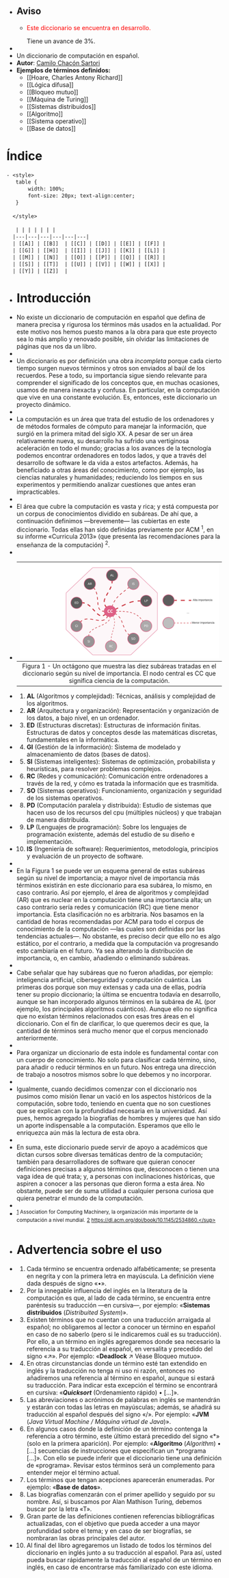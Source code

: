 - ## Aviso
	- <p style="color:red"> Este diccionario se encuentra en desarrollo.</p> Tiene un avance de  3%.
-
- Un diccionario de computación en español.
- **Autor**: [Camilo Chacón Sartori](https://camilochs.github.io/web/)
- **Ejemplos de términos definidos:**
	- [[Hoare, Charles Antony Richard]]
	- [[Lógica difusa]]
	- [[Bloqueo mutuo]]
	- [[Máquina de Turing]]
	- [[Sistemas distribuidos]]
	- [[Algoritmo]]
	- [[Sistema operativo]]
	- [[Base de datos]]
# Índice
	- <style>
	   table {
	       width: 100%;
	       font-size: 20px; text-align:center; 
	   }
	  
	  </style>
	  
	   | | | | | | |
	  |---|---|---|---|---|---|
	  | [[A]] | [[B]]  | [[C]] | [[D]] | [[E]] | [[F]] |
	  | [[G]] | [[H]]  | [[I]] | [[J]] | [[K]] | [[L]] |
	  | [[M]] | [[N]]  | [[O]] | [[P]] | [[Q]] | [[R]] |
	  | [[S]] | [[T]]  | [[U]] | [[V]] | [[W]] | [[X]] |
	  | [[Y]] | [[Z]]  |
- # Introducción
- No existe un diccionario de computación en español que defina de manera precisa y rigurosa los términos más usados en la actualidad. Por este motivo nos hemos puesto manos a la obra para que este proyecto sea lo más amplio y renovado posible, sin olvidar las limitaciones de páginas que nos da un libro.
-
- Un diccionario es por definición una obra _incompleta_ porque cada cierto tiempo surgen nuevos términos y otros son enviados al baúl de los recuerdos. Pese a todo, su importancia sigue siendo relevante para comprender el significado de los conceptos que, en muchas ocasiones, usamos de manera inexacta y confusa. En particular, en la computación que vive en una constante evolución. Es, entonces, este diccionario un proyecto dinámico.
-
- La computación es un área que trata del estudio de los ordenadores y de métodos formales de cómputo para manejar la información, que surgió en la primera mitad del siglo XX. A pesar de ser un área relativamente nueva, su desarrollo ha sufrido una vertiginosa aceleración en todo el mundo; gracias a los avances de la tecnología podemos encontrar ordenadores en todos lados, y que a través del desarrollo de software le da vida a estos artefactos. Además, ha beneficiado a otras áreas del conocimiento, como por ejemplo, las ciencias naturales y humanidades; reduciendo los tiempos en sus experimentos y permitiendo analizar cuestiones que antes eran impracticables.
-
- El área que cubre la computación es vasta y rica; y está compuesta por un corpus de conocimientos dividido en subáreas. De ahí que, a continuación definimos —brevemente— las cubiertas en este diccionario. Todas ellas han sido definidas previamente por ACM <sup><a name="acm">1</a></sup>, en su informe «Curricula 2013» (que presenta las recomendaciones para la enseñanza de la computación) <sup><a name="acm_curricula">2</a></sup>.
-
- | ![Blank diagram.png](../assets/Blank_diagram_1658865364792_0.png) |
  |:--:|
  | Figura 1 - Un octágono que muestra las diez subáreas tratadas en el diccionario según su nivel de importancia. El nodo central es CC que significa ciencia de la computación. |
- 1. **AL** (Algoritmos y complejidad): Técnicas, análisis y complejidad de los algoritmos.
- 2. **AR** (Arquitectura y organización): Representación y organización de los datos, a bajo nivel, en un ordenador.
- 3. **ED** (Estructuras discretas): Estructuras de información finitas. Estructuras de datos y conceptos desde las matemáticas discretas, fundamentales en la informática.
- 4. **GI** (Gestión de la información): Sistema de modelado y almacenamiento de datos (bases de datos).
- 5. **SI** (Sistemas inteligentes): Sistemas de optimización, probabilista y heurísticas, para resolver problemas complejos.
- 6. **RC** (Redes y comunicación): Comunicación entre ordenadores a través de la red, y cómo es tratada la información que es trasmitida.
- 7. **SO** (Sistemas operativos): Funcionamiento, organización y seguridad de los sistemas operativos.
- 8. **PD** (Computación paralela y distribuida): Estudio de sistemas que hacen uso de los recursos del cpu (múltiples núcleos) y que trabajan de manera distribuida.
- 9. **LP** (Lenguajes de programación): Sobre los lenguajes de programación existente, además del estudio de su diseño e implementación.
- 10. **IS** (Ingeniería de software): Requerimientos, metodología, principios y evaluación de un proyecto de software.
-
- En la Figura 1 se puede ver un esquema general de estas subáreas según su nivel de importancia; a mayor nivel de importancia más términos existirán en este diccionario para esa subárea, lo mismo, en caso contrario. Así por ejemplo, el área de algoritmos y complejidad (AR) que es nuclear en la computación tiene una importancia alta; un caso contrario sería redes y comunicación (RC) que tiene menor importancia. Esta clasificación no es arbitraria. Nos basamos en la cantidad de horas recomendadas por ACM para todo el corpus de conocimiento de la computación —las cuales son definidas por las tendencias actuales—. No obstante, es preciso decir que ello no es algo estático, por el contrario, a medida que la computación va progresando esto cambiaría en el futuro. Ya sea alterando la distribución de importancia, o, en cambio, añadiendo o eliminando subáreas.
-
- Cabe señalar que hay subáreas que no fueron añadidas, por ejemplo: inteligencia artificial, ciberseguridad y computación cuántica. Las primeras dos porque son muy extensas y cada una de ellas, podría tener su propio diccionario; la última se encuentra todavía en desarrollo, aunque se han incorporado algunos términos en la subárea de AL (por ejemplo, los principales algoritmos cuánticos). Aunque ello no significa que no existan términos relacionados con esas tres áreas en el diccionario. Con el fin de clarificar, lo que queremos decir es que, la cantidad de términos será mucho menor que el corpus mencionado anteriormente.
-
- Para organizar un diccionario de esta índole es fundamental contar con un cuerpo de conocimiento. No solo para clasificar cada término, sino, para añadir o reducir términos en un futuro. Nos entrega una dirección de trabajo a nosotros mismos sobre lo que debemos y no incorporar.
-
- Igualmente, cuando decidimos comenzar con el diccionario nos pusimos como misión llenar un vació en los aspectos históricos de la computación, sobre todo, teniendo en cuenta que no son cuestiones que se explican con la profundidad necesaria en la universidad. Así pues, hemos agregado la biografías de hombres y mujeres que han sido un aporte indispensable a la computación. Esperamos que ello le enriquezca aún más la lectura de esta obra.
-
- En suma, este diccionario puede servir de apoyo a académicos que dictan cursos sobre diversas temáticas dentro de la computación; también para desarrolladores de software que quieran conocer definiciones precisas a algunos términos que, desconocen o tienen una vaga idea de qué trata; y, a personas con inclinaciones históricas, que aspiren a conocer a las personas que dieron forma a esta área. No obstante, puede ser de suma utilidad a cualquier persona curiosa que quiera penetrar el mundo de la computación.
-
- <sup>[1](#acm)  Association for Computing Machinery, la organización más importante de la computación a nivel mundial.</sup>
  <sup>[2](#acm_curricua)  https://dl.acm.org/doi/book/10.1145/2534860.</sup>
- # Advertencia sobre el uso
- 1. Cada término se encuentra ordenado alfabéticamente; se presenta en negrita y con la primera letra en mayúscula. La definición viene dada después de signo «•».
- 2. Por la innegable influencia del inglés en la literatura de la computación es que, al lado de cada término, se encuentra entre paréntesis su traducción —en cursiva—, por ejemplo: «**Sistemas distribuidos** (_Distribuited System_)».
- 3. Existen términos que no cuentan con una traducción arraigada al español; no obligaremos al lector a conocer un término en español en caso de no saberlo (pero si le indicaremos cuál es su traducción). Por ello, a un término en inglés agregaremos donde sea necesario la referencia a su traducción al español, en versalita y precedido del signo «$\nearrow$». Por ejemplo: «**Deadlock** $\nearrow$ Véase Bloqueo mutuo».
- 4. En otras circunstancias donde un término esté tan extendido en inglés y la traducción no tenga ni uso ni razón, entonces no añadiremos una referencia al término en español, aunque si estará su traducción. Para indicar esta excepción el término se encontrará en cursiva: «**_Quicksort_** (Ordenamiento rápido) • [...]».
- 5. Las abreviaciones o acrónimos de palabras en inglés se mantendrán y estarán con todas las letras en mayúsculas; además, se añadirá su traducción al español después del signo «/». Por ejemplo: «**JVM** (_Java Virtual Machine / Máquina virtual de Java_)».
- 6. En algunos casos donde la definición de un término contenga la referencia a otro término, este último estará precedido del signo «*» (solo en la primera aparición). Por ejemplo: «**Algoritmo** (_Algorithm_) • [...] secuencias de instrucciones que especifican un *programa [...]». Con ello se puede inferir que el diccionario tiene una definición de «programa». Revisar estos términos será un complemento para entender mejor el término actual.
- 7. Los términos que tengan acepciones aparecerán enumeradas. Por ejemplo: «**Base de datos**».
- 8. Las biografías comenzarán con el primer apellido y seguido por su nombre. Así, si buscamos por Alan Mathison Turing, debemos buscar por la letra «T».
- 9. Gran parte de las definiciones contienen referencias bibliográficas actualizadas, con el objetivo que pueda acceder a una mayor profundidad sobre el tema; y en caso de ser biografías, se nombraran las obras principales del autor.
- 10. Al final del libro agregaremos un listado de todos los términos del diccionario en inglés junto a su traducción al español. Para así, usted pueda buscar rápidamente la traducción al español de un término en inglés, en caso de encontrarse más familiarizado con este idioma.